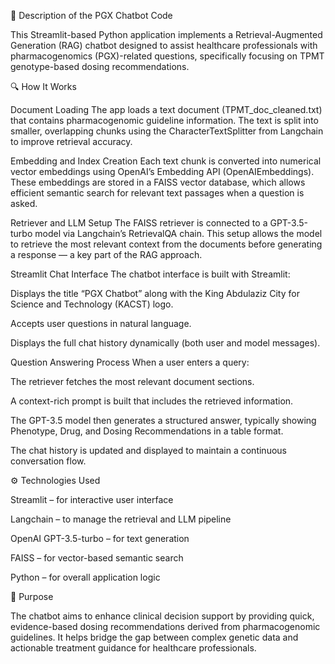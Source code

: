 🧠 Description of the PGX Chatbot Code

This Streamlit-based Python application implements a Retrieval-Augmented Generation (RAG) chatbot designed to assist healthcare professionals with pharmacogenomics (PGX)-related questions,
specifically focusing on TPMT genotype-based dosing recommendations.

🔍 How It Works

Document Loading
The app loads a text document (TPMT_doc_cleaned.txt) that contains pharmacogenomic guideline information. The text is split into smaller,
overlapping chunks using the CharacterTextSplitter from Langchain to improve retrieval accuracy.

Embedding and Index Creation
Each text chunk is converted into numerical vector embeddings using OpenAI’s Embedding API (OpenAIEmbeddings).
These embeddings are stored in a FAISS vector database, which allows efficient semantic search for relevant text passages when a question is asked.

Retriever and LLM Setup
The FAISS retriever is connected to a GPT-3.5-turbo model via Langchain’s RetrievalQA chain. 
This setup allows the model to retrieve the most relevant context from the documents before generating a response — a key part of the RAG approach.

Streamlit Chat Interface
The chatbot interface is built with Streamlit:

Displays the title “PGX Chatbot” along with the King Abdulaziz City for Science and Technology (KACST) logo.

Accepts user questions in natural language.

Displays the full chat history dynamically (both user and model messages).

Question Answering Process
When a user enters a query:

The retriever fetches the most relevant document sections.

A context-rich prompt is built that includes the retrieved information.

The GPT-3.5 model then generates a structured answer, typically showing Phenotype, Drug, and Dosing Recommendations in a table format.

The chat history is updated and displayed to maintain a continuous conversation flow.

⚙️ Technologies Used

Streamlit – for interactive user interface

Langchain – to manage the retrieval and LLM pipeline

OpenAI GPT-3.5-turbo – for text generation

FAISS – for vector-based semantic search

Python – for overall application logic

🎯 Purpose

The chatbot aims to enhance clinical decision support by providing quick, evidence-based dosing recommendations derived from pharmacogenomic guidelines. It helps bridge the gap between complex genetic data and actionable treatment guidance for healthcare professionals.
